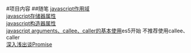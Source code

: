 #项目内容
##随笔
[javascript作用域](https://github.com/likaixuan/record/issues/4)</br>
[javascript存储器属性](https://github.com/likaixuan/record/issues/5)</br>
[javascript构造器属性](https://github.com/likaixuan/record/issues/3)</br>
[javascript arguments、callee、caller的基本使用](https://github.com/likaixuan/record/issues/2)es5开始
不推荐使用callee、caller</br>
[深入浅出谈Promise](https://github.com/likaixuan/record/issues/1)</br>
